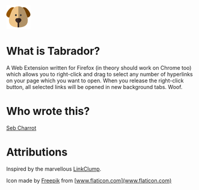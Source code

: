 ![Tabrador Icon](https://raw.githubusercontent.com/sebcharrot/tabrador/master/icons/icon-48.png)

# What is Tabrador?
A Web Extension written for Firefox (in theory should work on Chrome too) which allows you to right-click and drag to select any number of hyperlinks on your page which you want to open. When you release the right-click button, all selected links will be opened in new background tabs. Woof.

# Who wrote this?
[Seb Charrot](https://www.sebcharrot.com)

# Attributions

Inspired by the marvellous [LinkClump](https://github.com/benblack86/linkclump).

Icon made by [Freepik](https://www.flaticon.com/authors/freepik) from [www.flaticon.com](www.flaticon.com)